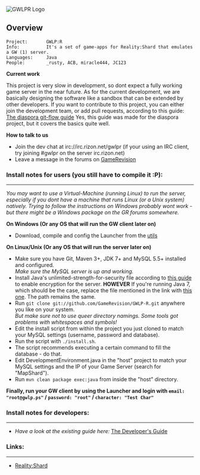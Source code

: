 ![GWLPR Logo](http://img851.imageshack.us/img851/7279/logo4jb.png)

## Overview
    Project:       GWLP:R
    Info:          It's a set of game-apps for Reality:Shard that emulates a GW (1) server.
    Languages:     Java
    People:        _rusty, ACB, miracle444, JC123

**Current work**

This project is very slow in development, so dont expect a fully working game server in the near future.
As for the current development, we are basically designing the software like a sandbox that can be extended by
other developers. If you want to contribute to this project, you can either join the development team, or add
pull requests, according to this guide: [The diaspora git-flow guide](https://github.com/diaspora/diaspora/wiki/Git-Workflow)
Yes, this guide was made for the diaspora project, but it covers the basics quite well.


**How to talk to us**

 - Join the dev chat at irc://irc.rizon.net/gwlpr (if your using an IRC client, try joining #gwlpr on the server irc.rizon.net)
 - Leave a message in the forums on [GameRevision](http://www.gamerevision.com/forumdisplay.php?61-GWLP-R)


### Install notes for users (you still have to compile it :P):

---

*You may want to use a Virtual-Machine (running Linux) to run the server, especially if you dont have a machine that runs Linux (or a Unix system) natively. Trying to follow the instructions on Windows probably wont work - but there might be a Windows package on the GR forums somewhere.*

**On Windows (Or any OS that will run the GW client later on)**
 - Download, compile and config the Launcher from the [utils](https://github.com/GameRevision/GWLP-R-Utils/tree/master/Launcher)
 
**On Linux/Unix (Or any OS that will run the server later on)**
 - Make sure you have Git, Maven 3+, JDK 7+ and MySQL 5.5+ installed and configured.  
   _Make sure the MySQL server is up and working._
 - Install Java's unlimited-strength-for-security file according to [this guide](http://stackoverflow.com/a/6481658) to enable encryption for the server. **HOWEVER** If you're running Java 7, which should be the case, replace the file mentioned in the link with [this one](http://www.oracle.com/technetwork/java/javase/downloads/jce-7-download-432124.html). The path remains the same.
 - Run `git clone git://github.com/GameRevision/GWLP-R.git` anywhere you like on your system.  
   _But make sure not to use queer directory namings. Some tools got problems with whitespaces and symbols!_
 - Edit the install script from within the project you just cloned to match your MySQL settings (username, password and database).
 - Run the script with `./install.sh`.
 - The script recommends executing a certain command to fill the database - do that.
 - Edit DevelopmentEnvironment.java in the "host" project to match your MySQL settings and the IP of your Game Server (search for "MapShard").
 - Run `mvn clean package exec:java` from inside the "host" directory.
 
**Finally, run your GW client by using the Launcher and login with `email: "root@gwlp.ps"` / `password: "root"` / `character: "Test Char"`**


### Install notes for developers:


---

 - _Have a look at the existing guide here:_  [The Developer's Guide](https://github.com/GameRevision/GWLP-R/wiki/Dev-HowTo)


### Links:

---

 - [Reality:Shard](https://github.com/RealityShard/RealityShard)
